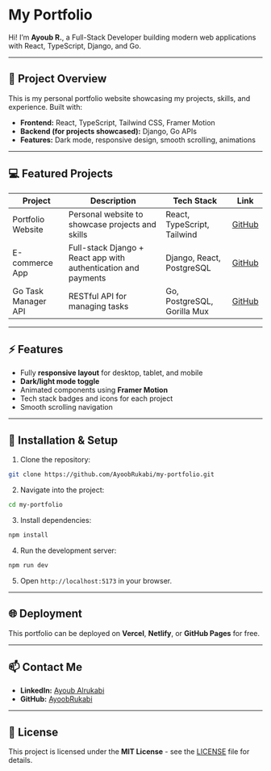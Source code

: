 
# My Portfolio



Hi! I’m **Ayoub R.**, a Full-Stack Developer building modern web applications with React, TypeScript, Django, and Go.

---

## 🚀 Project Overview

This is my personal portfolio website showcasing my projects, skills, and experience. Built with:

- **Frontend:** React, TypeScript, Tailwind CSS, Framer Motion  
- **Backend (for projects showcased):** Django, Go APIs  
- **Features:** Dark mode, responsive design, smooth scrolling, animations  

---

## 💻 Featured Projects

| Project | Description | Tech Stack | Link |
|---------|-------------|------------|------|
| Portfolio Website | Personal website to showcase projects and skills | React, TypeScript, Tailwind | [GitHub](https://github.com/AyoobRukabi/my-portfolio) |
| E-commerce App | Full-stack Django + React app with authentication and payments | Django, React, PostgreSQL | [GitHub](#) |
| Go Task Manager API | RESTful API for managing tasks | Go, PostgreSQL, Gorilla Mux | [GitHub](https://github.com/AyoobRukabi/go-task-manager) |

---

## ⚡ Features

- Fully **responsive layout** for desktop, tablet, and mobile  
- **Dark/light mode toggle**  
- Animated components using **Framer Motion**  
- Tech stack badges and icons for each project  
- Smooth scrolling navigation  

---

## 📂 Installation & Setup

1. Clone the repository:

```bash
git clone https://github.com/AyoobRukabi/my-portfolio.git
````

2. Navigate into the project:

```bash
cd my-portfolio
```

3. Install dependencies:

```bash
npm install
```

4. Run the development server:

```bash
npm run dev
```

5. Open `http://localhost:5173` in your browser.

---

## 🌐 Deployment

This portfolio can be deployed on **Vercel**, **Netlify**, or **GitHub Pages** for free.

---

## 📫 Contact Me

* **LinkedIn:** [Ayoub Alrukabi](https://linkedin.com/in/ayob-alrukabi-308b491a8)
* **GitHub:** [AyoobRukabi](https://github.com/AyoobRukabi)

---

## 📝 License

This project is licensed under the **MIT License** - see the [LICENSE](LICENSE) file for details.


